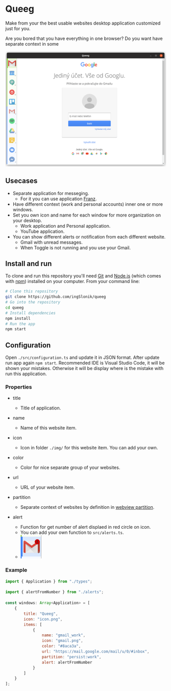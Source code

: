 # Queeg

Make from your the best usable websites desktop application customized just for you.

Are you bored that you have everything in one browser?
Do you want have separate context in some 

![Gueeg](img/screen.png)

## Usecases

* Separate application for messeging.
  * For it you can use application [Franz](https://meetfranz.com/).
* Have different context (work and personal accounts) inner one or more windows.
* Set you own icon and name for each window for more organization on your desktop.
  * Work application and Personal application.
  * YouTube application.
* You can show different alerts or notification from each different website.
  * Gmail with unread messages.
  * When Toggle is not running and you use your Gmail.

## Install and run

To clone and run this repository you'll need [Git](https://git-scm.com) and [Node.js](https://nodejs.org/en/download/) (which comes with [npm](http://npmjs.com)) installed on your computer. From your command line:

```bash
# Clone this repository
git clone https://github.com/ingSlonik/queeg
# Go into the repository
cd queeg
# Install dependencies
npm install
# Run the app
npm start
```

## Configuration

Open `./src/configuration.ts` and update it in JSON format.
After update run app again `npm start`.
Recommended IDE is Visual Studio Code, it will be shown your mistakes. 
Otherwise it will be display where is the mistake with run this application.

### Properties

* title
  * Title of application.

* name
  * Name of this website item.

* icon
  * Icon in folder `./img/` for this website item. You can add your own.

* color
  * Color for nice separate group of your websites.

* url
  * URL of your website item.

* partition
  * Separate context of websites by definition in [webview partition](https://electronjs.org/docs/api/webview-tag#partition).

* alert
  * Function for get number of alert displaed in red circle on icon.
  * You can add your own function to `src/alerts.ts`.
  * ![Alert](img/alert.png)

### Example

```js
import { Application } from "./types";

import { alertFromNumber } from "./alerts";

const windows: Array<Application> = [
    {
        title: "Queeg",
        icon: "icon.png",
        items: [
            { 
                name: "gmail_work", 
                icon: "gmail.png", 
                color: "#8aca3a", 
                url: "https://mail.google.com/mail/u/0/#inbox", 
                partition: "persist:work", 
                alert: alertFromNumber 
            }
        ]
    }
];
```